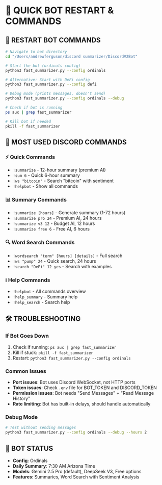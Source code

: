# 🚀 QUICK BOT RESTART & COMMANDS

## 🔄 RESTART BOT COMMANDS
```bash
# Navigate to bot directory
cd "/Users/andrewferguson/discord summarizer/DiscordV2Bot"

# Start the bot (ordinals config)
python3 fast_summarizer.py --config ordinals

# Alternative: Start with DeFi config
python3 fast_summarizer.py --config defi

# Debug mode (prints messages, doesn't send)
python3 fast_summarizer.py --config ordinals --debug

# Check if bot is running
ps aux | grep fast_summarizer

# Kill bot if needed
pkill -f fast_summarizer
```

## 🤖 MOST USED DISCORD COMMANDS

### ⚡ Quick Commands
- `!summarize` - 12-hour summary (premium AI)
- `!sum 6` - Quick 6-hour summary
- `!ws "bitcoin"` - Search "bitcoin" with sentiment
- `!helpbot` - Show all commands

### 📊 Summary Commands
- `!summarize [hours]` - Generate summary (1-72 hours)
- `!summarize pro 24` - Premium AI, 24 hours
- `!summarize v3 12` - Budget AI, 12 hours
- `!summarize free 6` - Free AI, 6 hours

### 🔍 Word Search Commands
- `!wordsearch "term" [hours] [details]` - Full search
- `!ws "pump" 24` - Quick search, 24 hours
- `!search "DeFi" 12 yes` - Search with examples

### ℹ️ Help Commands
- `!helpbot` - All commands overview
- `!help_summary` - Summary help
- `!help_search` - Search help

## 🛠️ TROUBLESHOOTING

### If Bot Goes Down
1. Check if running: `ps aux | grep fast_summarizer`
2. Kill if stuck: `pkill -f fast_summarizer`
3. Restart: `python3 fast_summarizer.py --config ordinals`

### Common Issues
- **Port issues**: Bot uses Discord WebSocket, not HTTP ports
- **Token issues**: Check `.env` file for BOT_TOKEN and DISCORD_TOKEN
- **Permission issues**: Bot needs "Send Messages" + "Read Message History"
- **Rate limiting**: Bot has built-in delays, should handle automatically

### Debug Mode
```bash
# Test without sending messages
python3 fast_summarizer.py --config ordinals --debug --hours 2
```

## 📱 BOT STATUS
- **Config**: Ordinals
- **Daily Summary**: 7:30 AM Arizona Time
- **Models**: Gemini 2.5 Pro (default), DeepSeek V3, Free options
- **Features**: Summaries, Word Search with Sentiment Analysis

